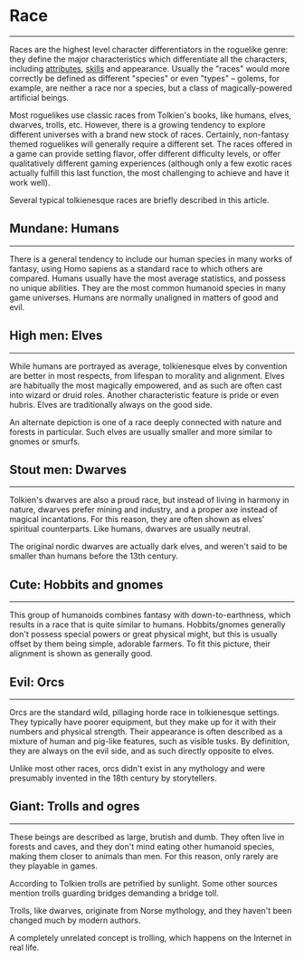 # Race

---

Races are the highest level character differentiators in the roguelike genre: they define the major characteristics which differentiate all the characters, including [attributes](../../attribute.md), [skills](skill.md) and appearance. Usually the "races" would more correctly be defined as different "species" or even "types" – golems, for example, are neither a race nor a species, but a class of magically-powered artificial beings.  

Most roguelikes use classic races from Tolkien's books, like humans, elves, dwarves, trolls, etc. However, there is a growing tendency to explore different universes with a brand new stock of races. Certainly, non-fantasy themed roguelikes will generally require a different set. The races offered in a game can provide setting flavor, offer different difficulty levels, or offer qualitatively different gaming experiences (although only a few exotic races actually fulfill this last function, the most challenging to achieve and have it work well).  

Several typical tolkienesque races are briefly described in this article.  

## Mundane: Humans

---

There is a general tendency to include our human species in many works of fantasy, using Homo sapiens as a standard race to which others are compared. Humans usually have the most average statistics, and possess no unique abilities. They are the most common humanoid species in many game universes. Humans are normally unaligned in matters of good and evil.  

## High men: Elves

---

While humans are portrayed as average, tolkienesque elves by convention are better in most respects, from lifespan to morality and alignment. Elves are habitually the most magically empowered, and as such are often cast into wizard or druid roles. Another characteristic feature is pride or even hubris. Elves are traditionally always on the good side.  

An alternate depiction is one of a race deeply connected with nature and forests in particular. Such elves are usually smaller and more similar to gnomes or smurfs.  

## Stout men: Dwarves

---

Tolkien's dwarves are also a proud race, but instead of living in harmony in nature, dwarves prefer mining and industry, and a proper axe instead of magical incantations. For this reason, they are often shown as elves' spiritual counterparts. Like humans, dwarves are usually neutral.  

The original nordic dwarves are actually dark elves, and weren't said to be smaller than humans before the 13th century.  

## Cute: Hobbits and gnomes

---

This group of humanoids combines fantasy with down-to-earthness, which results in a race that is quite similar to humans. Hobbits/gnomes generally don't possess special powers or great physical might, but this is usually offset by them being simple, adorable farmers. To fit this picture, their alignment is shown as generally good.  

## Evil: Orcs

---

Orcs are the standard wild, pillaging horde race in tolkienesque settings. They typically have poorer equipment, but they make up for it with their numbers and physical strength. Their appearance is often described as a mixture of human and pig-like features, such as visible tusks. By definition, they are always on the evil side, and as such directly opposite to elves.  

Unlike most other races, orcs didn't exist in any mythology and were presumably invented in the 18th century by storytellers.  

## Giant: Trolls and ogres

---

These beings are described as large, brutish and dumb. They often live in forests and caves, and they don't mind eating other humanoid species, making them closer to animals than men. For this reason, only rarely are they playable in games.  

According to Tolkien trolls are petrified by sunlight. Some other sources mention trolls guarding bridges demanding a bridge toll.  

Trolls, like dwarves, originate from Norse mythology, and they haven't been changed much by modern authors.  

A completely unrelated concept is trolling, which happens on the Internet in real life.
